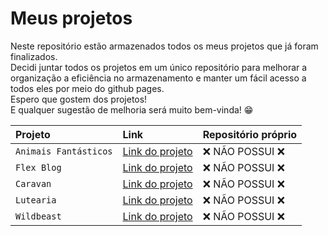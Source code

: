 # Meus projetos

<p>Neste repositório estão armazenados todos os meus projetos que já foram finalizados.<br>
Decidi juntar todos os projetos em um único repositório para melhorar a organização a eficiência no armazenamento e manter um fácil acesso a todos eles por meio do github pages.<br>
Espero que gostem dos projetos!<br>
E qualquer sugestão de melhoria será muito bem-vinda! 😁</p>

| Projeto    | Link | Repositório próprio |
| :--------- | :----| :-------------------|
| `Animais Fantásticos` | [Link do projeto](https://matheusgiove.github.io/projects/animais-fant%C3%A1sticos/)| ❌ NÃO POSSUI ❌
| `Flex Blog` | [Link do projeto](https://matheusgiove.github.io/projects/flex-blog/)| ❌ NÃO POSSUI ❌ |
| `Caravan` | [Link do projeto](https://matheusgiove.github.io/projects/caravan/)| ❌ NÃO POSSUI ❌ |
| `Lutearia` | [Link do projeto](https://matheusgiove.github.io/projects/lutearia/)| ❌ NÃO POSSUI ❌ |
| `Wildbeast` | [Link do projeto](https://matheusgiove.github.io/projects/wildbeast/)| ❌ NÃO POSSUI ❌ |
